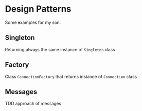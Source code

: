 # Design Patterns

Some examples for my son.

## Singleton

Returning always the same instance of `Singleton` class

## Factory

Class `ConnectionFactory` that returns instance of `Connection` class

## Messages

TDD approach of messages